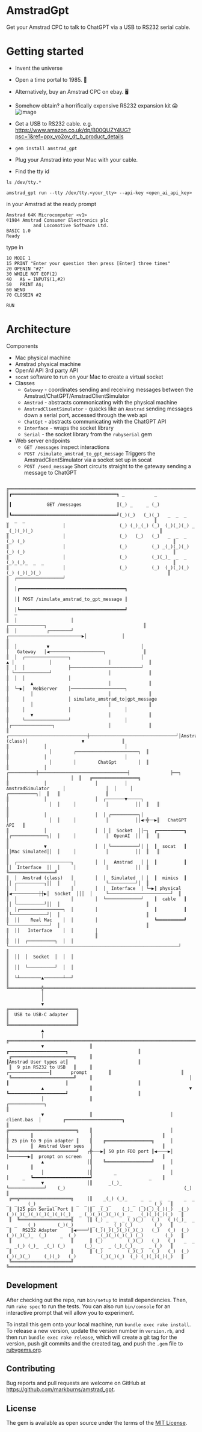# AmstradGpt

Get your Amstrad CPC to talk to ChatGPT via a USB to RS232 serial cable.

# Getting started
- Invent the universe
- Open a time portal to 1985. 👾
- Alternatively, buy an Amstrad CPC on ebay. 🖥️
- Somehow obtain? a horrifically expensive RS232 expansion kit 😱
![image](https://github.com/user-attachments/assets/9386a91c-777a-4914-aadb-6686be6c3ced)

- Get a USB to RS232 cable. e.g. https://www.amazon.co.uk/dp/B00QUZY4UG?psc=1&ref=ppx_yo2ov_dt_b_product_details
- `gem install amstrad_gpt`
- Plug your Amstrad into your Mac with your cable.
- Find the tty id

```
ls /dev/tty.*
```

```
amstrad_gpt run --tty /dev/tty.<your_tty> --api-key <open_ai_api_key>
```

in your Amstrad at the ready prompt
```
Amstrad 64K Microcomputer <v1>
©1984 Amstrad Consumer Electronics plc
          and Locomotive Software Ltd.
BASIC 1.0
Ready
```

type in
```
10 MODE 1
15 PRINT "Enter your question then press [Enter] three times"
20 OPENIN "#2"
30 WHILE NOT EOF(2)
40   A$ = INPUT$(1,#2)
50   PRINT A$;
60 WEND
70 CLOSEIN #2

RUN
```

# Architecture

Components

- Mac physical machine
- Amstrad physical machine
- OpenAI API 3rd party API
- `socat` software to run on your Mac to create a virtual socket
- Classes
  - `Gateway` - coordinates sending and receiving messages between the Amstrad/ChatGPT/AmstradClientSimulator
  - `Amstrad` - abstracts commonicating with the physical machine
  - `AmstradClientSimulator` - quacks like an `Amstrad` sending messages down a serial port, accessed through the web api
  - `ChatGpt` - abstracts communicating with the ChatGPT API
  - `Interface` - wraps the socket library
  - `Serial` - the socket library from the `rubyserial` gem
- Web server endpoints
  - `GET /messages` inspect interactions
  - `POST /simulate_amstrad_to_gpt_message` Triggers the AmstradClientSimulator via a socket set up in socat
  - `POST /send_message` Short circuits straight to the gateway sending a message to ChatGPT

```
  ╔═════════════════════════════════════════════════════════════════════════════════════════════════════════════════════════════════╗
║┏━━━━━━━━━━━━━━━━━━━━━━━━━━━━━━━━━━━━━━━┓ _           _                                                                          ║
║┃             GET /messages             ┃(_) _     _ (_)                                                                         ║
║┗━━━━━━━━━━━━━━━━━━━━━━━━━━━━━━━━━━━━━━━┛(_)(_)   (_)(_)   _  _  _        _  _  _                                                ║
║                    │                    (_) (_)_(_) (_)  (_)(_)(_) _   _(_)(_)(_)                                               ║
║                    │                    (_)   (_)   (_)   _  _  _ (_) (_)                                                       ║
║                    │                    (_)         (_) _(_)(_)(_)(_) (_)                                                       ║
║                    │                    (_)         (_)(_)_  _  _ (_)_(_)_  _  _                                                ║
║                    │                    (_)         (_)  (_)(_)(_)  (_) (_)(_)(_)                                               ║
║  ┌─────────────────┘                                                                                                            ║
║  │┏━━━━━━━━━━━━━━━━━━━━━━━━━━━━━━━━━━━━━━━┓                                                                                     ║
║  │┃ POST /simulate_amstrad_to_gpt_message ┃                                                                                     ║
║  │┗━━━━━━━━━━━━━━━━━━━━━━━━━━━━━━━━━━━━━━━┛                                                                                     ║  ─
║  │                    │                                                      ┌─────────────┐                                    ║
║  │           ┌────────┘                         ┌───────────────────────────▶│             │                                    ║
║  │           ▼                                  │                            │   Gateway   │◀────────────────────┐              ║
║  │  ┌────────────────┐                          │                          ▲ │             │                     │              ║
║  │  │                ├──────────────────────────┘                          │ └─────────────┘                     │              ║
║  │  │                │                                                     │        ▲                            │              ║
║  └─▶│   WebServer    │────────────────────┐                                │        │                            │              ║
║     │                │ simulate_amstrad_to│gpt_message                     │        │                            │              ║
║     │                │                    │                                │        ▼                            │              ║
║     └────────────────┘                    │                                │┌───────────────┐                    │              ║
║             ┌─────────────────────────────┼────────────────────────────────┘│Amstrad (class)│                    ▼              ║
║             │                             │                                 │               │        ┌───────────────────────┐  ║
║             │                             │                                 │               │        │        ChatGpt        │  ║
║             │                  ┌──────────┼─────────────────────────────────┤               ├──┐     │                       │  ║   ╔═════════════════╗
║             │                  │          │            AmstradSimulator     │               │  │     │           ┌──────────┐│  ║   ║                 ║
║             │                  │  ┌───────▼─────┐                           │               │  │     │           │          ││  ║   ║                 ║
║             │                  │  │ ┌──────────┐│                           │               │  │     │           │          ││◀─╬──▶║   ChatGPT API   ║
║             │                  │  │ │  Socket  ││─┐  ┏━━━━━━━━━━┓           │┌─────────────┐│  │     │           │  OpenAI  ││  ║   ║                 ║
║             ▼                  │  │ └──────────┘│ │  ┃  socat   ┃           ││Mac Simulated││  │     │           │          ││  ║   ║                 ║
║  ┌────────────────────┐        │  │   Amstrad   │ │  ┃          ┃           ││  Interface  ││  │     │           │          ││  ║   ╚═════════════════╝
║  │  Amstrad (class)   │        │  │  Simulated  │ │  ┃  mimics  ┃           ││ ┌──────────┐││  │     │           └──────────┘│  ║
║  │                    │        │  │  Interface  │ └─▶┃ physical ┃◀──────────┼┼▶│  Socket  │││  │     └───────────────────────┘  ║
║  │                    │        │  └─────────────┘    ┃  cable   ┃           ││ └──────────┘││  │                                ║
║  │┌────────────────┐  │        │                     ┃          ┃           │└─────────────┘│  │                                ║
║  ││    Real Mac    │  │        │                     ┗━━━━━━━━━━┛           └───────────────┘  │                                ║
║  ││   Interface    │  │        │                                                               │                                ║
║  ││  ┌──────────┐  │  │        └───────────────────────────────────────────────────────────────┘                                ║
║  ││  │  Socket  │  │  │                                                                                                         ║
║  ││  └──────────┘  │  │                                                                                                         ║
║  └┴────────▲───────┴──┘                                                                                                         ║
╚════════════╬════════════════════════════════════════════════════════════════════════════════════════════════════════════════════╝
             │
             │
             ▼
╔═════════════════════════╗
║  USB to USB-C adapter   ║
║                         ║
╚═════════════════════════╝
             ▲
             │                 ╔═════════════════════════════════════════════════════════════════════════════════════════════════════╗
             ▼                 ║                                                    ┏━━━━━━━━━━━━━━━━━━━━━┓                          ║
 ╔═══════════════════════╗     ║                                                    ┃Amstrad User types at┃                          ║
 ║  9 pin RS232 to USB   ║     ║                                    ┌───────────────┃       prompt        ┃                          ║
 ╚═══════════════════════╝     ║                                    │               ┃                     ┃                          ║
             ▲                 ║                                    ▼               ┗━━━━━━━━━━━━━━━━━━━━━┛                          ║
             │                 ║                             ┌─────────────┐                                                         ║
             ▼                 ║                             │ client.bas  │        ┏━━━━━━━━━━━━━━━━━━━━━┓                          ║
╔═════════════════════════╗    ║                             │             │        ┃                     ┃                          ║
║ 25 pin to 9 pin adapter ║    ║    ╔═════════════════╗      │             │        ┃  Amstrad User sees  ┃                          ║
╚═════════════════════════╝   ┌╬───▶║ 50 pin FDD port ║◀────▶│             │───────▶┃  prompt on screen   ┃                          ║
             ▲                │║    ╚═════════════════╝      │             │        ┃                     ┃                          ║
             │                │║        _                    │             │     _  ┗━━━━━━━━━━━━━━━━━━━━━┛                     _    ║
             ▼                │║      _(_)_                  └─────────────┘    (_)                                            (_)   ║
 ╔══╦═══════════════════╗     │║    _(_) (_)_     _  _   _  _     _  _  _  _  _ (_) _  _  _       _  _  _  _  _        _  _  _ (_)   ║
 ║  ║25 pin Serial Port ║     │║  _(_)     (_)_  (_)(_)_(_)(_)  _(_)(_)(_)(_)(_)(_)(_)(_)(_)_  _ (_)(_)(_)(_)(_) _   _(_)(_)(_)(_)   ║
 ║  ╚═══════════════════╣     │║ (_) _  _  _ (_)(_)   (_)   (_)(_)_  _  _  _    (_)        (_)(_)       _  _  _ (_) (_)        (_)   ║
 ║    RS232 Adapter     ║◀────┘║ (_)(_)(_)(_)(_)(_)   (_)   (_)  (_)(_)(_)(_)_  (_)     _  (_)        _(_)(_)(_)(_) (_)        (_)   ║
 ║                      ║      ║ (_)         (_)(_)   (_)   (_)   _  _  _  _(_) (_)_  _(_) (_)       (_)_  _  _ (_)_(_)_  _  _ (_)   ║
 ║                      ║      ║ (_)         (_)(_)   (_)   (_)  (_)(_)(_)(_)     (_)(_)   (_)         (_)(_)(_)  (_) (_)(_)(_)(_)   ║
 ╚══════════════════════╝      ╚═════════════════════════════════════════════════════════════════════════════════════════════════════╝                                                                                                        
```
## Development

After checking out the repo, run `bin/setup` to install dependencies.
Then, run `rake spec` to run the tests.
You can also run `bin/console` for an interactive prompt that will allow you to experiment.

To install this gem onto your local machine, run `bundle exec rake install`.
To release a new version, update the version number in `version.rb`, and then run `bundle exec rake release`, which will create a git tag for the version, push git commits and the created tag, and push the `.gem` file to [rubygems.org](https://rubygems.org).

## Contributing

Bug reports and pull requests are welcome on GitHub at https://github.com/markburns/amstrad_gpt.

## License

The gem is available as open source under the terms of the
[MIT License](https://opensource.org/licenses/MIT).



